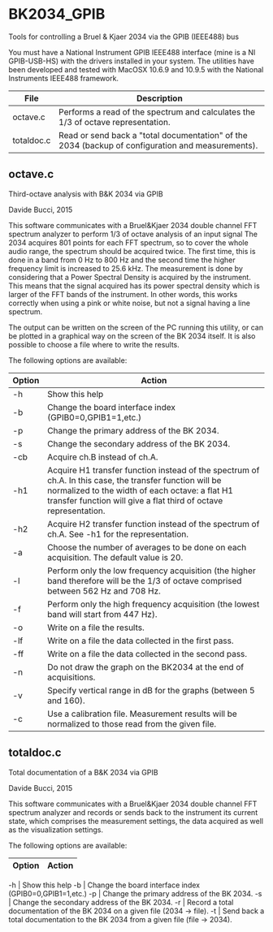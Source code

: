# BK2034_GPIB
Tools for controlling a Bruel &amp; Kjaer 2034 via the GPIB (IEEE488) bus

You must have a National Instrument GPIB IEEE488 interface (mine is a NI GPIB-USB-HS) with the drivers installed in your system.
The utilities have been developed and tested with MacOSX 10.6.9 and 10.9.5 with the National Instruments IEEE488 framework.


|File          | Description |
|--------------|-------------|
|octave.c      | Performs a read of the spectrum and calculates the 1/3 of octave representation. |
|totaldoc.c    | Read or send back a "total documentation" of the 2034 (backup of configuration and measurements). |


## octave.c

Third-octave analysis with B&K 2034 via GPIB

Davide Bucci, 2015

This software communicates with a Bruel&Kjaer 2034 double channel FFT
spectrum analyzer to perform 1/3 of octave analysis of an input signal
The 2034 acquires 801 points for each FFT spectrum, so to cover the
whole audio range, the spectrum should be acquired twice. The first
time, this is done in a band from 0 Hz to 800 Hz and the second time
the higher frequency limit is increased to 25.6 kHz.
The measurement is done by considering that a Power Spectral Density is
acquired by the instrument. This means that the signal acquired has its
power spectral density which is larger of the FFT bands of the instrument.
In other words, this works correctly when using a pink or white noise,
but not a signal having a line spectrum.

The output can be written on the screen of the PC running this utility,
or can be plotted in a graphical way on the screen of the BK 2034 itself.
It is also possible to choose a file where to write the results.

The following options are available:

| Option | Action
|--------|------------------------------------------------------------|
|  -h    | Show this help
|  -b    | Change the board interface index (GPIB0=0,GPIB1=1,etc.)
|  -p    | Change the primary address of the BK 2034.
|  -s    | Change the secondary address of the BK 2034.
|  -cb   | Acquire ch.B instead of ch.A.
|  -h1   | Acquire H1 transfer function instead of the spectrum of ch.A. In this case, the transfer function will be normalized to the width of each octave: a flat H1 transfer function will give a flat third of octave representation.
|  -h2   | Acquire H2 transfer function instead of the spectrum of ch.A. See -h1 for the representation.
|  -a    | Choose the number of averages to be done on each acquisition. The default value is 20.
|  -l    | Perform only the low frequency acquisition (the higher band  therefore will be the 1/3 of octave comprised between 562 Hz and 708 Hz.
|  -f    | Perform only the high frequency acquisition (the lowest band will start from 447 Hz).
|  -o    | Write on a file the results.
|  -lf   | Write on a file the data collected in the first pass.
|  -ff   | Write on a file the data collected in the second pass.
|  -n    | Do not draw the graph on the BK2034 at the end of acquisitions.
|  -v    | Specify vertical range in dB for the graphs (between 5 and 160).
|  -c    | Use a calibration file. Measurement results will be normalized to those read from the given file.

## totaldoc.c

Total documentation of a B&K 2034 via GPIB

Davide Bucci, 2015

This software communicates with a Bruel&Kjaer 2034 double channel FFT
spectrum analyzer and records or sends back to the instrument its current
state, which comprises the measurement settings, the data acquired as well
as the visualization settings.


The following options are available:

| Option | Action
|--------|------------------------------------------------------------|

   -h     | Show this help
   -b     | Change the board interface index (GPIB0=0,GPIB1=1,etc.)
   -p     | Change the primary address of the BK 2034.
   -s     | Change the secondary address of the BK 2034.
   -r     | Record a total documentation of the BK 2034 on a given file (2034 -> file).
   -t     | Send back a total documentation to the BK 2034 from a given file  (file -> 2034).

